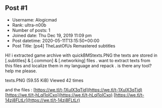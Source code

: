 ## Post #1
- Username: Alogicmad
- Rank: ultra-n00b
- Number of posts: 1
- Joined date: Thu Dec 19, 2019 11:09 pm
- Post datetime: 2020-05-11T13:15:50+00:00
- Post Title: [ps4] TheLastOfUs Remastered subtitles

Hi!
i extracted game archive with quickBMStexts.PNG
the texts are stored in [.subtitles] & [.common] & [.networking] files .
want to extract texts from this files and localize them in my language and repack . is there any tool?
help me please.



texts.PNG (59.55 KiB) Viewed 42 times



and the files :
[https://we.tl/t-1XuIX3qTid](https://we.tl/t-1XuIX3qTid)
[https://we.tl/t-hLql1oICxo](https://we.tl/t-hLql1oICxo)
[https://we.tl/t-14zj8FLtLr](https://we.tl/t-14zj8FLtLr)
